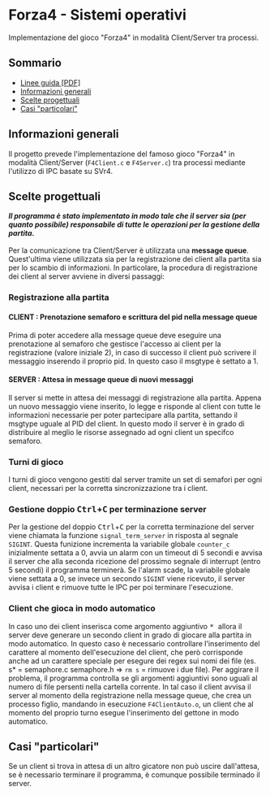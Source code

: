 # Forza4 - Sistemi operativi
Implementazione del gioco "Forza4" in modalità Client/Server tra processi.

## Sommario
* [Linee guida [PDF]](Doc/2022-23ElaboratoSystemCall.pdf)
* [Informazioni generali](#informazioni-generali)
* [Scelte progettuali](#scelte-progettuali)
* [Casi "particolari"](#casi-particolari)

## Informazioni generali
Il progetto prevede l'implementazione del famoso gioco "Forza4" in modalità Client/Server (```F4Client.c``` e ```F4Server.c```) tra processi mediante l'utilizzo di IPC basate su SVr4.

## Scelte progettuali
***Il programma è stato implementato in modo tale che il server sia (per quanto possibile) responsabile di tutte le operazioni per la gestione della partita.***<br><br>
Per la comunicazione tra Client/Server è utilizzata una **message queue**. Quest'ultima viene utilizzata sia per la registrazione dei client alla partita sia per lo scambio di informazioni. In particolare, la procedura di registrazione dei client al server avviene in diversi passaggi:
### Registrazione alla partita
#### CLIENT : Prenotazione semaforo e scrittura del pid nella message queue
Prima di poter accedere alla message queue deve eseguire una prenotazione al semaforo che gestisce l'accesso ai client per la registrazione (valore iniziale 2), in caso di successo il client può scrivere il messaggio inserendo il proprio pid. In questo caso il msgtype è settato a 1. 
#### SERVER : Attesa in message queue di nuovi messaggi
Il server si mette in attesa dei messaggi di registrazione alla partita. Appena un nuovo messaggio viene inserito, lo legge e risponde al client con tutte le informazioni necessarie per poter partecipare alla partita, settando il msgtype uguale al PID del client. In questo modo il server è in grado di distribuire al meglio le risorse assegnado ad ogni client un specifco semaforo.
### Turni di gioco
I turni di gioco vengono gestiti dal server tramite un set di semafori per ogni client, necessari per la corretta sincronizzazione tra i client.

### Gestione doppio <kbd>Ctrl</kbd>+<kbd>C</kbd> per terminazione server
Per la gestione del doppio <kbd>Ctrl</kbd>+<kbd>C</kbd> per la corretta terminazione del server viene chiamata la funzione ```signal_term_server``` in risposta al segnale ```SIGINT```. Questa funizione incrementa la variabile globale ```counter_c``` inizialmente settata a 0, avvia un alarm con un timeout di 5 secondi e avvisa il server che alla seconda ricezione del prossimo segnale di interrupt (entro 5 secondi) il programma terminerà. Se l'alarm scade, la variabile globale viene settata a 0, se invece un secondo ```SIGINT``` viene ricevuto, il server avvisa i client e rimuove tutte le IPC per poi terminare l'esecuzione.

### Client che gioca in modo automatico
In caso uno dei client inserisca come argomento aggiuntivo <kbd> * </kbd> allora il server deve generare un secondo client in grado di giocare alla partita in modo automatico. In questo caso è necessario controllare l'inserimento del carattere al momento dell'esecuzione del client, che però corrisponde anche ad un carattere speciale per esegure dei regex sui nomi dei file (es. s* = semaphore.c  semaphore.h => ```rm s``` = rimuove i due file). Per aggirare il problema, il programma controlla se gli argomenti aggiuntivi sono uguali al numero di file persenti nella cartella corrente.
In tal caso il client avvisa il server al momento della registrazione nella message queue, che crea un processo figlio, mandando in esecuzione ```F4ClientAuto.o```, un client che al momento del proprio turno esegue l'inserimento del gettone in modo automatico.

## Casi "particolari"
Se un client si trova in attesa di un altro gicatore non può uscire dall'attesa, se è necessario terminare il programma, è comunque possibile terminado il server.


